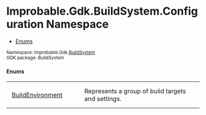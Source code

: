 
# Improbable.Gdk.BuildSystem.Configuration Namespace
<nav id="pageToc" class="page-toc"><ul><li><a href="#enums">Enums</a>
</ul></nav>
<sup>
Namespace: Improbable.Gdk.<a href="{{urlRoot}}/api/build-system-index">BuildSystem</a><br/>
GDK package: BuildSystem<br />
</sup>





</p>

#### Enums

<table>
<tr>
<td style="padding: 14px; border: none; width: 16ch"><a href="{{urlRoot}}/api/build-system/configuration/build-environment">BuildEnvironment</a></td>
<td style="padding: 14px; border: none;">Represents a group of build targets and settings. </td>
</tr>
</table>


